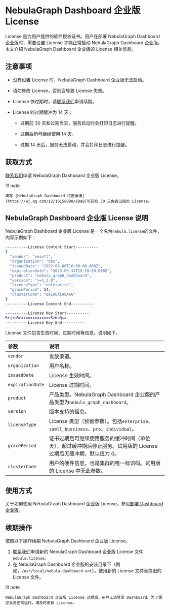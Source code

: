 # NebulaGraph Dashboard 企业版 License

License 是为用户提供的软件授权证书。用户在部署 NebulaGraph Dashboard 企业版时，需要设置 License 才能正常启动 NebulaGraph Dashboard 企业版。本文介绍 NebulaGraph Dashboard 企业版的 License 相关信息。


## 注意事项

- 没有设置 License 时，NebulaGraph Dashboard 企业版无法启动。

- 请勿修改 License，否则会导致 License 失效。

- License 快过期时，请[联系我们](https://www.nebula-graph.com.cn/contact)申请续期。
  
- License 的过期缓冲为 14 天：
  
  - 过期前 30 天和过期当天，服务启动时会打印日志进行提醒。
  
  - 过期后仍可继续使用 14 天。
  
  - 过期 14 天后，服务无法启动，并会打印日志进行提醒。

## 获取方式

[联系我们](https://www.nebula-graph.com.cn/contact)申请 NebulaGraph Dashboard 企业版 License。

!!! note

    填写 [NebulaGraph Dashboard 试用申请](https://wj.qq.com/s2/10158890/69a8)可获取 30 天免费试用的 License。

## NebulaGraph Dashboard 企业版 License 说明

NebulaGraph Dashboard 企业版 License 是一个名为`nebula.license`的文件，内容示例如下：

```bash
----------License Content Start----------
{
  "vendor": "vesoft",
  "organization": "doc",
  "issuedDate": "2022-06-06T16:00:00.000Z",
  "expirationDate": "2023-05-31T15:59:59.000Z",
  "product": "nebula_graph_dashboard",
  "version": ">=3.2.0",
  "licenseType": "enterprise",
  "gracePeriod": 14,
  "clusterCode": "BAIAEAiAQAAG"
}
----------License Content End----------

----------License Key Start----------
Rrjip5cxxxxxxxxxxxxx5zKoQ==
----------License Key End----------
```

License 文件包含生效时间、过期时间等信息。说明如下。

|参数|说明|
|:---|:---|
|`vendor`| 发放渠道。|
|`organization`| 用户名称。|
|`issuedDate`| License 生效时间。|
|`expirationDate`| License 过期时间。|
|`product`| 产品类型。NebulaGraph Dashboard 企业版的产品类型为`nebula_graph_dashboard`。|
|`version`| 版本支持的信息。|
|`licenseType`| License 类型（预留参数）。包括`enterprise`、`samll_bussiness`、`pro`、`individual`。|
|`gracePeriod`| 证书过期后可继续使用服务的缓冲时间（单位天），超过缓冲期后停止服务。试用版的 License 过期后无缓冲期，默认值为 0。 |
|`clusterCode`| 用户的硬件信息，也是集群的唯一标识码。试用版的 License 中无此参数。 |

## 使用方式

关于如何使用 NebulaGraph Dashboard 企业版 License，参见[部署 Dashboard 企业版](2.deploy-connect-dashboard-ent.md)。

## 续期操作

按照以下操作续期 NebulaGraph Dashboard 企业版 License。

1. [联系我们](https://www.nebula-graph.com.cn/contact)申请新的 NebulaGraph Dashboard 企业版 License 文件`nebula.license`。
2. 在 NebulaGraph Dashboard 企业版的安装目录下（例如，`/usr/local/nebula-dashboard-ent`），使用新的 License 文件替换旧的 License 文件。

!!! note

    NebulaGraph Dashboard 企业版 License 过期后，用户无法登录 Dashboard。为了保证业务正常运行，请及时更新 License。